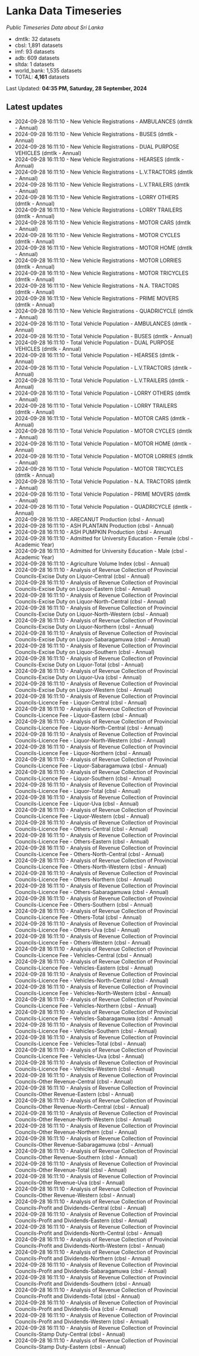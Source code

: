 # Lanka Data Timeseries
*Public Timeseries Data about Sri Lanka*

* dmtlk: 32 datasets
* cbsl: 1,891 datasets
* imf: 93 datasets
* adb: 609 datasets
* sltda: 1 datasets
* world_bank: 1,535 datasets
* TOTAL: **4,161** datasets

Last Updated: **04:35 PM, Saturday, 28 September, 2024**

## Latest updates

* 2024-09-28 16:11:10 - New Vehicle Registrations - AMBULANCES (dmtlk - Annual)
* 2024-09-28 16:11:10 - New Vehicle Registrations - BUSES (dmtlk - Annual)
* 2024-09-28 16:11:10 - New Vehicle Registrations - DUAL PURPOSE VEHICLES (dmtlk - Annual)
* 2024-09-28 16:11:10 - New Vehicle Registrations - HEARSES (dmtlk - Annual)
* 2024-09-28 16:11:10 - New Vehicle Registrations - L.V.TRACTORS (dmtlk - Annual)
* 2024-09-28 16:11:10 - New Vehicle Registrations - L.V.TRAILERS (dmtlk - Annual)
* 2024-09-28 16:11:10 - New Vehicle Registrations - LORRY OTHERS (dmtlk - Annual)
* 2024-09-28 16:11:10 - New Vehicle Registrations - LORRY TRAILERS (dmtlk - Annual)
* 2024-09-28 16:11:10 - New Vehicle Registrations - MOTOR CARS (dmtlk - Annual)
* 2024-09-28 16:11:10 - New Vehicle Registrations - MOTOR CYCLES (dmtlk - Annual)
* 2024-09-28 16:11:10 - New Vehicle Registrations - MOTOR HOME (dmtlk - Annual)
* 2024-09-28 16:11:10 - New Vehicle Registrations - MOTOR LORRIES (dmtlk - Annual)
* 2024-09-28 16:11:10 - New Vehicle Registrations - MOTOR TRICYCLES (dmtlk - Annual)
* 2024-09-28 16:11:10 - New Vehicle Registrations - N.A. TRACTORS (dmtlk - Annual)
* 2024-09-28 16:11:10 - New Vehicle Registrations - PRIME MOVERS (dmtlk - Annual)
* 2024-09-28 16:11:10 - New Vehicle Registrations - QUADRICYCLE (dmtlk - Annual)
* 2024-09-28 16:11:10 - Total Vehicle Population - AMBULANCES (dmtlk - Annual)
* 2024-09-28 16:11:10 - Total Vehicle Population - BUSES (dmtlk - Annual)
* 2024-09-28 16:11:10 - Total Vehicle Population - DUAL PURPOSE VEHICLES (dmtlk - Annual)
* 2024-09-28 16:11:10 - Total Vehicle Population - HEARSES (dmtlk - Annual)
* 2024-09-28 16:11:10 - Total Vehicle Population - L.V.TRACTORS (dmtlk - Annual)
* 2024-09-28 16:11:10 - Total Vehicle Population - L.V.TRAILERS (dmtlk - Annual)
* 2024-09-28 16:11:10 - Total Vehicle Population - LORRY OTHERS (dmtlk - Annual)
* 2024-09-28 16:11:10 - Total Vehicle Population - LORRY TRAILERS (dmtlk - Annual)
* 2024-09-28 16:11:10 - Total Vehicle Population - MOTOR CARS (dmtlk - Annual)
* 2024-09-28 16:11:10 - Total Vehicle Population - MOTOR CYCLES (dmtlk - Annual)
* 2024-09-28 16:11:10 - Total Vehicle Population - MOTOR HOME (dmtlk - Annual)
* 2024-09-28 16:11:10 - Total Vehicle Population - MOTOR LORRIES (dmtlk - Annual)
* 2024-09-28 16:11:10 - Total Vehicle Population - MOTOR TRICYCLES (dmtlk - Annual)
* 2024-09-28 16:11:10 - Total Vehicle Population - N.A. TRACTORS (dmtlk - Annual)
* 2024-09-28 16:11:10 - Total Vehicle Population - PRIME MOVERS (dmtlk - Annual)
* 2024-09-28 16:11:10 - Total Vehicle Population - QUADRICYCLE (dmtlk - Annual)
* 2024-09-28 16:11:10 - ARECANUT Production (cbsl - Annual)
* 2024-09-28 16:11:10 - ASH PLANTAIN Production (cbsl - Annual)
* 2024-09-28 16:11:10 - ASH PUMPKIN Production (cbsl - Annual)
* 2024-09-28 16:11:10 - Admitted for University Education - Female (cbsl - Academic Year)
* 2024-09-28 16:11:10 - Admitted for University Education - Male (cbsl - Academic Year)
* 2024-09-28 16:11:10 - Agriculture Volume Index (cbsl - Annual)
* 2024-09-28 16:11:10 - Analysis of Revenue Collection of Provincial Councils-Excise Duty on Liquor-Central (cbsl - Annual)
* 2024-09-28 16:11:10 - Analysis of Revenue Collection of Provincial Councils-Excise Duty on Liquor-Eastern (cbsl - Annual)
* 2024-09-28 16:11:10 - Analysis of Revenue Collection of Provincial Councils-Excise Duty on Liquor-North-Central (cbsl - Annual)
* 2024-09-28 16:11:10 - Analysis of Revenue Collection of Provincial Councils-Excise Duty on Liquor-North-Western (cbsl - Annual)
* 2024-09-28 16:11:10 - Analysis of Revenue Collection of Provincial Councils-Excise Duty on Liquor-Northern (cbsl - Annual)
* 2024-09-28 16:11:10 - Analysis of Revenue Collection of Provincial Councils-Excise Duty on Liquor-Sabaragamuwa (cbsl - Annual)
* 2024-09-28 16:11:10 - Analysis of Revenue Collection of Provincial Councils-Excise Duty on Liquor-Southern (cbsl - Annual)
* 2024-09-28 16:11:10 - Analysis of Revenue Collection of Provincial Councils-Excise Duty on Liquor-Total (cbsl - Annual)
* 2024-09-28 16:11:10 - Analysis of Revenue Collection of Provincial Councils-Excise Duty on Liquor-Uva (cbsl - Annual)
* 2024-09-28 16:11:10 - Analysis of Revenue Collection of Provincial Councils-Excise Duty on Liquor-Western (cbsl - Annual)
* 2024-09-28 16:11:10 - Analysis of Revenue Collection of Provincial Councils-Licence Fee - Liquor-Central (cbsl - Annual)
* 2024-09-28 16:11:10 - Analysis of Revenue Collection of Provincial Councils-Licence Fee - Liquor-Eastern (cbsl - Annual)
* 2024-09-28 16:11:10 - Analysis of Revenue Collection of Provincial Councils-Licence Fee - Liquor-North-Central (cbsl - Annual)
* 2024-09-28 16:11:10 - Analysis of Revenue Collection of Provincial Councils-Licence Fee - Liquor-North-Western (cbsl - Annual)
* 2024-09-28 16:11:10 - Analysis of Revenue Collection of Provincial Councils-Licence Fee - Liquor-Northern (cbsl - Annual)
* 2024-09-28 16:11:10 - Analysis of Revenue Collection of Provincial Councils-Licence Fee - Liquor-Sabaragamuwa (cbsl - Annual)
* 2024-09-28 16:11:10 - Analysis of Revenue Collection of Provincial Councils-Licence Fee - Liquor-Southern (cbsl - Annual)
* 2024-09-28 16:11:10 - Analysis of Revenue Collection of Provincial Councils-Licence Fee - Liquor-Total (cbsl - Annual)
* 2024-09-28 16:11:10 - Analysis of Revenue Collection of Provincial Councils-Licence Fee - Liquor-Uva (cbsl - Annual)
* 2024-09-28 16:11:10 - Analysis of Revenue Collection of Provincial Councils-Licence Fee - Liquor-Western (cbsl - Annual)
* 2024-09-28 16:11:10 - Analysis of Revenue Collection of Provincial Councils-Licence Fee - Others-Central (cbsl - Annual)
* 2024-09-28 16:11:10 - Analysis of Revenue Collection of Provincial Councils-Licence Fee - Others-Eastern (cbsl - Annual)
* 2024-09-28 16:11:10 - Analysis of Revenue Collection of Provincial Councils-Licence Fee - Others-North-Central (cbsl - Annual)
* 2024-09-28 16:11:10 - Analysis of Revenue Collection of Provincial Councils-Licence Fee - Others-North-Western (cbsl - Annual)
* 2024-09-28 16:11:10 - Analysis of Revenue Collection of Provincial Councils-Licence Fee - Others-Northern (cbsl - Annual)
* 2024-09-28 16:11:10 - Analysis of Revenue Collection of Provincial Councils-Licence Fee - Others-Sabaragamuwa (cbsl - Annual)
* 2024-09-28 16:11:10 - Analysis of Revenue Collection of Provincial Councils-Licence Fee - Others-Southern (cbsl - Annual)
* 2024-09-28 16:11:10 - Analysis of Revenue Collection of Provincial Councils-Licence Fee - Others-Total (cbsl - Annual)
* 2024-09-28 16:11:10 - Analysis of Revenue Collection of Provincial Councils-Licence Fee - Others-Uva (cbsl - Annual)
* 2024-09-28 16:11:10 - Analysis of Revenue Collection of Provincial Councils-Licence Fee - Others-Western (cbsl - Annual)
* 2024-09-28 16:11:10 - Analysis of Revenue Collection of Provincial Councils-Licence Fee - Vehicles-Central (cbsl - Annual)
* 2024-09-28 16:11:10 - Analysis of Revenue Collection of Provincial Councils-Licence Fee - Vehicles-Eastern (cbsl - Annual)
* 2024-09-28 16:11:10 - Analysis of Revenue Collection of Provincial Councils-Licence Fee - Vehicles-North-Central (cbsl - Annual)
* 2024-09-28 16:11:10 - Analysis of Revenue Collection of Provincial Councils-Licence Fee - Vehicles-North-Western (cbsl - Annual)
* 2024-09-28 16:11:10 - Analysis of Revenue Collection of Provincial Councils-Licence Fee - Vehicles-Northern (cbsl - Annual)
* 2024-09-28 16:11:10 - Analysis of Revenue Collection of Provincial Councils-Licence Fee - Vehicles-Sabaragamuwa (cbsl - Annual)
* 2024-09-28 16:11:10 - Analysis of Revenue Collection of Provincial Councils-Licence Fee - Vehicles-Southern (cbsl - Annual)
* 2024-09-28 16:11:10 - Analysis of Revenue Collection of Provincial Councils-Licence Fee - Vehicles-Total (cbsl - Annual)
* 2024-09-28 16:11:10 - Analysis of Revenue Collection of Provincial Councils-Licence Fee - Vehicles-Uva (cbsl - Annual)
* 2024-09-28 16:11:10 - Analysis of Revenue Collection of Provincial Councils-Licence Fee - Vehicles-Western (cbsl - Annual)
* 2024-09-28 16:11:10 - Analysis of Revenue Collection of Provincial Councils-Other Revenue-Central (cbsl - Annual)
* 2024-09-28 16:11:10 - Analysis of Revenue Collection of Provincial Councils-Other Revenue-Eastern (cbsl - Annual)
* 2024-09-28 16:11:10 - Analysis of Revenue Collection of Provincial Councils-Other Revenue-North-Central (cbsl - Annual)
* 2024-09-28 16:11:10 - Analysis of Revenue Collection of Provincial Councils-Other Revenue-North-Western (cbsl - Annual)
* 2024-09-28 16:11:10 - Analysis of Revenue Collection of Provincial Councils-Other Revenue-Northern (cbsl - Annual)
* 2024-09-28 16:11:10 - Analysis of Revenue Collection of Provincial Councils-Other Revenue-Sabaragamuwa (cbsl - Annual)
* 2024-09-28 16:11:10 - Analysis of Revenue Collection of Provincial Councils-Other Revenue-Southern (cbsl - Annual)
* 2024-09-28 16:11:10 - Analysis of Revenue Collection of Provincial Councils-Other Revenue-Total (cbsl - Annual)
* 2024-09-28 16:11:10 - Analysis of Revenue Collection of Provincial Councils-Other Revenue-Uva (cbsl - Annual)
* 2024-09-28 16:11:10 - Analysis of Revenue Collection of Provincial Councils-Other Revenue-Western (cbsl - Annual)
* 2024-09-28 16:11:10 - Analysis of Revenue Collection of Provincial Councils-Profit and Dividends-Central (cbsl - Annual)
* 2024-09-28 16:11:10 - Analysis of Revenue Collection of Provincial Councils-Profit and Dividends-Eastern (cbsl - Annual)
* 2024-09-28 16:11:10 - Analysis of Revenue Collection of Provincial Councils-Profit and Dividends-North-Central (cbsl - Annual)
* 2024-09-28 16:11:10 - Analysis of Revenue Collection of Provincial Councils-Profit and Dividends-North-Western (cbsl - Annual)
* 2024-09-28 16:11:10 - Analysis of Revenue Collection of Provincial Councils-Profit and Dividends-Northern (cbsl - Annual)
* 2024-09-28 16:11:10 - Analysis of Revenue Collection of Provincial Councils-Profit and Dividends-Sabaragamuwa (cbsl - Annual)
* 2024-09-28 16:11:10 - Analysis of Revenue Collection of Provincial Councils-Profit and Dividends-Southern (cbsl - Annual)
* 2024-09-28 16:11:10 - Analysis of Revenue Collection of Provincial Councils-Profit and Dividends-Total (cbsl - Annual)
* 2024-09-28 16:11:10 - Analysis of Revenue Collection of Provincial Councils-Profit and Dividends-Uva (cbsl - Annual)
* 2024-09-28 16:11:10 - Analysis of Revenue Collection of Provincial Councils-Profit and Dividends-Western (cbsl - Annual)
* 2024-09-28 16:11:10 - Analysis of Revenue Collection of Provincial Councils-Stamp Duty-Central (cbsl - Annual)
* 2024-09-28 16:11:10 - Analysis of Revenue Collection of Provincial Councils-Stamp Duty-Eastern (cbsl - Annual)